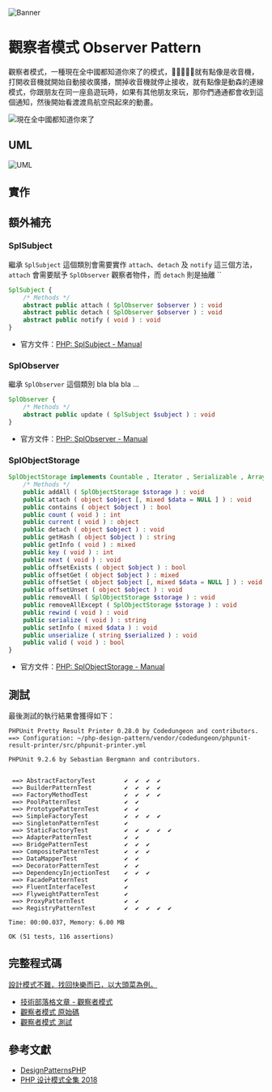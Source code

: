 ![Banner](https://raw.githubusercontent.com/Kantai235/php-design-pattern/master/DesignPatterns/Behavioral/ObserverPattern/Banner.png)

# 觀察者模式 Observer Pattern
觀察者模式，一種現在全中國都知道你來了的模式，就有點像是收音機，打開收音機就開始自動接收廣播，關掉收音機就停止接收，就有點像是動森的連線模式，你跟朋友在同一座島遊玩時，如果有其他朋友來玩，那你們通通都會收到這個通知，然後開始看渡渡鳥航空飛起來的動畫。

![現在全中國都知道你來了](https://memes.tw/user-template/7a3ef7817e20b4329ca542fb154db593.png)

## UML
![UML](https://raw.githubusercontent.com/Kantai235/php-design-pattern/master/DesignPatterns/Behavioral/ObserverPattern/UML.png)

## 實作

## 額外補充
### SplSubject
繼承 `SplSubject` 這個類別會需要實作 `attach`、`detach` 及 `notify` 這三個方法，`attach` 會需要賦予 `SplObserver` 觀察者物件，而 `detach` 則是抽離 `` 
```php
SplSubject {
    /* Methods */
    abstract public attach ( SplObserver $observer ) : void
    abstract public detach ( SplObserver $observer ) : void
    abstract public notify ( void ) : void
}
```
- 官方文件：[PHP: SplSubject - Manual](https://www.php.net/manual/en/class.splsubject.php)

### SplObserver
繼承 `SplObserver` 這個類別 bla bla bla ...
```php
SplObserver {
    /* Methods */
    abstract public update ( SplSubject $subject ) : void
}
```
- 官方文件：[PHP: SplObserver - Manual](https://www.php.net/manual/en/class.splobserver.php)

### SplObjectStorage
```php
SplObjectStorage implements Countable , Iterator , Serializable , ArrayAccess {
    /* Methods */
    public addAll ( SplObjectStorage $storage ) : void
    public attach ( object $object [, mixed $data = NULL ] ) : void
    public contains ( object $object ) : bool
    public count ( void ) : int
    public current ( void ) : object
    public detach ( object $object ) : void
    public getHash ( object $object ) : string
    public getInfo ( void ) : mixed
    public key ( void ) : int
    public next ( void ) : void
    public offsetExists ( object $object ) : bool
    public offsetGet ( object $object ) : mixed
    public offsetSet ( object $object [, mixed $data = NULL ] ) : void
    public offsetUnset ( object $object ) : void
    public removeAll ( SplObjectStorage $storage ) : void
    public removeAllExcept ( SplObjectStorage $storage ) : void
    public rewind ( void ) : void
    public serialize ( void ) : string
    public setInfo ( mixed $data ) : void
    public unserialize ( string $serialized ) : void
    public valid ( void ) : bool
}
```
- 官方文件：[PHP: SplObjectStorage - Manual](https://www.php.net/manual/en/class.splobjectstorage.php)

## 測試


最後測試的執行結果會獲得如下：

```
PHPUnit Pretty Result Printer 0.28.0 by Codedungeon and contributors.
==> Configuration: ~/php-design-pattern/vendor/codedungeon/phpunit-result-printer/src/phpunit-printer.yml

PHPUnit 9.2.6 by Sebastian Bergmann and contributors.


 ==> AbstractFactoryTest        ✔  ✔  ✔  ✔  
 ==> BuilderPatternTest         ✔  ✔  ✔  ✔  
 ==> FactoryMethodTest          ✔  ✔  ✔  ✔  
 ==> PoolPatternTest            ✔  ✔  
 ==> PrototypePatternTest       ✔  ✔  
 ==> SimpleFactoryTest          ✔  ✔  ✔  ✔  
 ==> SingletonPatternTest       ✔  
 ==> StaticFactoryTest          ✔  ✔  ✔  ✔  ✔  
 ==> AdapterPatternTest         ✔  ✔  
 ==> BridgePatternTest          ✔  ✔  ✔  
 ==> CompositePatternTest       ✔  ✔  ✔  
 ==> DataMapperTest             ✔  ✔  
 ==> DecoratorPatternTest       ✔  ✔  
 ==> DependencyInjectionTest    ✔  ✔  ✔  
 ==> FacadePatternTest          ✔  
 ==> FluentInterfaceTest        ✔  
 ==> FlyweightPatternTest       ✔  
 ==> ProxyPatternTest           ✔  ✔  
 ==> RegistryPatternTest        ✔  ✔  ✔  ✔  ✔  

Time: 00:00.037, Memory: 6.00 MB

OK (51 tests, 116 assertions)
```

## 完整程式碼
[設計模式不難，找回快樂而已，以大頭菜為例。](https://github.com/Kantai235/php-design-pattern)
- [技術部落格文章 - 觀察者模式](https://kantai235.github.io/ObserverPattern)
- [觀察者模式 原始碼](https://github.com/Kantai235/php-design-pattern/tree/master/DesignPatterns/Behavioral/ObserverPattern)
- [觀察者模式 測試](https://github.com/Kantai235/php-design-pattern/tree/master/Tests/Behavioral/ObserverPatternTest.php)

## 參考文獻
- [DesignPatternsPHP](https://github.com/domnikl/DesignPatternsPHP)
- [PHP 设计模式全集 2018](https://learnku.com/docs/php-design-patterns/2018)
